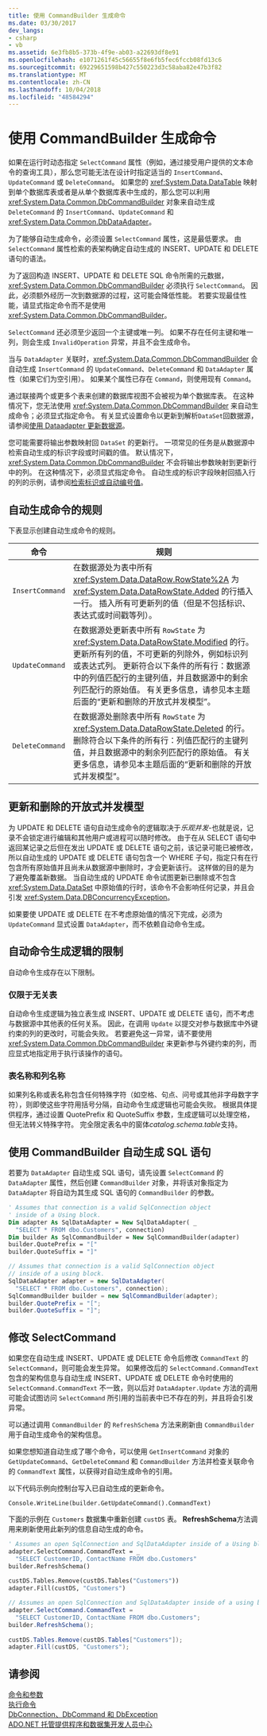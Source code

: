 ```yaml
---
title: 使用 CommandBuilder 生成命令
ms.date: 03/30/2017
dev_langs:
- csharp
- vb
ms.assetid: 6e3fb8b5-373b-4f9e-ab03-a22693df8e91
ms.openlocfilehash: e1071261f45c56655f8e6fb5fec6fccb08fd13c6
ms.sourcegitcommit: 69229651598b427c550223d3c58aba82e47b3f82
ms.translationtype: MT
ms.contentlocale: zh-CN
ms.lasthandoff: 10/04/2018
ms.locfileid: "48584294"
---
```

# <a name="generating-commands-with-commandbuilders"></a>使用 CommandBuilder 生成命令
如果在运行时动态指定 `SelectCommand` 属性（例如，通过接受用户提供的文本命令的查询工具），那么您可能无法在设计时指定适当的 `InsertCommand`、`UpdateCommand` 或 `DeleteCommand`。 如果您的 <xref:System.Data.DataTable> 映射到单个数据库表或者是从单个数据库表中生成的，那么您可以利用 <xref:System.Data.Common.DbCommandBuilder> 对象来自动生成 `DeleteCommand` 的 `InsertCommand`、`UpdateCommand` 和 <xref:System.Data.Common.DbDataAdapter>。  
  
 为了能够自动生成命令，必须设置 `SelectCommand` 属性，这是最低要求。 由 `SelectCommand` 属性检索的表架构确定自动生成的 INSERT、UPDATE 和 DELETE 语句的语法。  
  
 为了返回构造 INSERT、UPDATE 和 DELETE SQL 命令所需的元数据，<xref:System.Data.Common.DbCommandBuilder> 必须执行 `SelectCommand`。 因此，必须额外经历一次到数据源的过程，这可能会降低性能。 若要实现最佳性能，请显式指定命令而不是使用 <xref:System.Data.Common.DbCommandBuilder>。  
  
 `SelectCommand` 还必须至少返回一个主键或唯一列。 如果不存在任何主键和唯一列，则会生成 `InvalidOperation` 异常，并且不会生成命令。  
  
 当与 `DataAdapter` 关联时，<xref:System.Data.Common.DbCommandBuilder> 会自动生成 `InsertCommand` 的 `UpdateCommand`、`DeleteCommand` 和 `DataAdapter` 属性（如果它们为空引用）。 如果某个属性已存在 `Command`，则使用现有 `Command`。  
  
 通过联接两个或更多个表来创建的数据库视图不会被视为单个数据库表。 在这种情况下，您无法使用 <xref:System.Data.Common.DbCommandBuilder> 来自动生成命令；必须显式指定命令。 有关显式设置命令以更新到解析`DataSet`回数据源，请参阅[使用 Dataadapter 更新数据源](../../../../docs/framework/data/adonet/updating-data-sources-with-dataadapters.md)。  
  
 您可能需要将输出参数映射回 `DataSet` 的更新行。 一项常见的任务是从数据源中检索自动生成的标识字段或时间戳的值。 默认情况下，<xref:System.Data.Common.DbCommandBuilder> 不会将输出参数映射到更新行中的列。 在这种情况下，必须显式指定命令。 自动生成的标识字段映射回插入行的列的示例，请参阅[检索标识或自动编号值](../../../../docs/framework/data/adonet/retrieving-identity-or-autonumber-values.md)。  
  
## <a name="rules-for-automatically-generated-commands"></a>自动生成命令的规则  
 下表显示创建自动生成命令的规则。  
  
|命令|规则|  
|-------------|----------|  
|`InsertCommand`|在数据源处为表中所有 <xref:System.Data.DataRow.RowState%2A> 为 <xref:System.Data.DataRowState.Added> 的行插入一行。 插入所有可更新列的值（但是不包括标识、表达式或时间戳等列）。|  
|`UpdateCommand`|在数据源处更新表中所有 `RowState` 为 <xref:System.Data.DataRowState.Modified> 的行。 更新所有列的值，不可更新的列除外，例如标识列或表达式列。 更新符合以下条件的所有行：数据源中的列值匹配行的主键列值，并且数据源中的剩余列匹配行的原始值。 有关更多信息，请参见本主题后面的“更新和删除的开放式并发模型”。|  
|`DeleteCommand`|在数据源处删除表中所有 `RowState` 为 <xref:System.Data.DataRowState.Deleted> 的行。 删除符合以下条件的所有行：列值匹配行的主键列值，并且数据源中的剩余列匹配行的原始值。 有关更多信息，请参见本主题后面的“更新和删除的开放式并发模型”。|  
  
## <a name="optimistic-concurrency-model-for-updates-and-deletes"></a>更新和删除的开放式并发模型  
 为 UPDATE 和 DELETE 语句自动生成命令的逻辑取决于*乐观并发*-也就是说，记录不会锁定进行编辑和其他用户或进程可以随时修改。 由于在从 SELECT 语句中返回某记录之后但在发出 UPDATE 或 DELETE 语句之前，该记录可能已被修改，所以自动生成的 UPDATE 或 DELETE 语句包含一个 WHERE 子句，指定只有在行包含所有原始值并且尚未从数据源中删除时，才会更新该行。 这样做的目的是为了避免覆盖新数据。 当自动生成的 UPDATE 命令试图更新已删除或不包含 <xref:System.Data.DataSet> 中原始值的行时，该命令不会影响任何记录，并且会引发 <xref:System.Data.DBConcurrencyException>。  
  
 如果要使 UPDATE 或 DELETE 在不考虑原始值的情况下完成，必须为 `UpdateCommand` 显式设置 `DataAdapter`，而不依赖自动命令生成。  
  
## <a name="limitations-of-automatic-command-generation-logic"></a>自动命令生成逻辑的限制  
 自动命令生成存在以下限制。  
  
### <a name="unrelated-tables-only"></a>仅限于无关表  
 自动命令生成逻辑为独立表生成 INSERT、UPDATE 或 DELETE 语句，而不考虑与数据源中其他表的任何关系。 因此，在调用 `Update` 以提交对参与数据库中外键约束的列的更改时，可能会失败。 若要避免这一异常，请不要使用 <xref:System.Data.Common.DbCommandBuilder> 来更新参与外键约束的列，而应显式地指定用于执行该操作的语句。  
  
### <a name="table-and-column-names"></a>表名称和列名称  
 如果列名称或表名称包含任何特殊字符（如空格、句点、问号或其他非字母数字字符），则即使这些字符用括号分隔，自动命令生成逻辑也可能会失败。 根据具体提供程序，通过设置 QuotePrefix 和 QuoteSuffix 参数，生成逻辑可以处理空格，但无法转义特殊字符。 完全限定表名中的窗体*catalog.schema.table*支持。  
  
## <a name="using-the-commandbuilder-to-automatically-generate-an-sql-statement"></a>使用 CommandBuilder 自动生成 SQL 语句  
 若要为 `DataAdapter` 自动生成 SQL 语句，请先设置 `SelectCommand` 的 `DataAdapter` 属性，然后创建 `CommandBuilder` 对象，并将该对象指定为 `DataAdapter` 将自动为其生成 SQL 语句的 `CommandBuilder` 的参数。  
  
```vb  
' Assumes that connection is a valid SqlConnection object   
' inside of a Using block.  
Dim adapter As SqlDataAdapter = New SqlDataAdapter( _  
  "SELECT * FROM dbo.Customers", connection)  
Dim builder As SqlCommandBuilder = New SqlCommandBuilder(adapter)  
builder.QuotePrefix = "["  
builder.QuoteSuffix = "]"  
```  
  
```csharp  
// Assumes that connection is a valid SqlConnection object  
// inside of a using block.  
SqlDataAdapter adapter = new SqlDataAdapter(  
  "SELECT * FROM dbo.Customers", connection);  
SqlCommandBuilder builder = new SqlCommandBuilder(adapter);  
builder.QuotePrefix = "[";  
builder.QuoteSuffix = "]";  
```  
  
## <a name="modifying-the-selectcommand"></a>修改 SelectCommand  
 如果您在自动生成 INSERT、UPDATE 或 DELETE 命令后修改 `CommandText` 的 `SelectCommand`，则可能会发生异常。 如果修改后的 `SelectCommand.CommandText` 包含的架构信息与自动生成 INSERT、UPDATE 或 DELETE 命令时使用的 `SelectCommand.CommandText` 不一致，则以后对 `DataAdapter.Update` 方法的调用可能会试图访问 `SelectCommand` 所引用的当前表中已不存在的列，并且将会引发异常。  
  
 可以通过调用 `CommandBuilder` 的 `RefreshSchema` 方法来刷新由 `CommandBuilder` 用于自动生成命令的架构信息。  
  
 如果您想知道自动生成了哪个命令，可以使用 `GetInsertCommand` 对象的 `GetUpdateCommand`、`GetDeleteCommand` 和 `CommandBuilder` 方法并检查关联命令的 `CommandText` 属性，以获得对自动生成命令的引用。  
  
 以下代码示例向控制台写入已自动生成的更新命令。  
  
```  
Console.WriteLine(builder.GetUpdateCommand().CommandText)  
```  
  
 下面的示例在 `Customers` 数据集中重新创建 `custDS` 表。 **RefreshSchema**方法调用来刷新使用此新列的信息自动生成的命令。  
  
```vb  
' Assumes an open SqlConnection and SqlDataAdapter inside of a Using block.  
adapter.SelectCommand.CommandText = _  
  "SELECT CustomerID, ContactName FROM dbo.Customers"  
builder.RefreshSchema()  
  
custDS.Tables.Remove(custDS.Tables("Customers"))  
adapter.Fill(custDS, "Customers")  
```  
  
```csharp  
// Assumes an open SqlConnection and SqlDataAdapter inside of a using block.  
adapter.SelectCommand.CommandText =   
  "SELECT CustomerID, ContactName FROM dbo.Customers";  
builder.RefreshSchema();  
  
custDS.Tables.Remove(custDS.Tables["Customers"]);  
adapter.Fill(custDS, "Customers");  
```  
  
## <a name="see-also"></a>请参阅  
 [命令和参数](../../../../docs/framework/data/adonet/commands-and-parameters.md)  
 [执行命令](../../../../docs/framework/data/adonet/executing-a-command.md)  
 [DbConnection、DbCommand 和 DbException](../../../../docs/framework/data/adonet/dbconnection-dbcommand-and-dbexception.md)  
 [ADO.NET 托管提供程序和数据集开发人员中心](https://go.microsoft.com/fwlink/?LinkId=217917)
